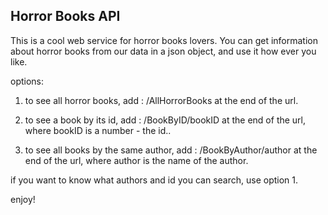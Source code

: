 Horror Books API
----------------
This is a cool web service for horror books lovers. 
You can get information about horror books from our data in a json object, 
and use it how ever you like. 

options:

1. to see all horror books, add : 
/AllHorrorBooks
at the end of the url. 

2. to see a book by its id, add :
/BookByID/bookID
at the end of the url, where bookID is a number - the id..

3. to see all books by the same author, add : 
/BookByAuthor/author
at the end of the url, where author is the name of the author.

if you want to know what authors and id you can search, use option 1. 

enjoy!

